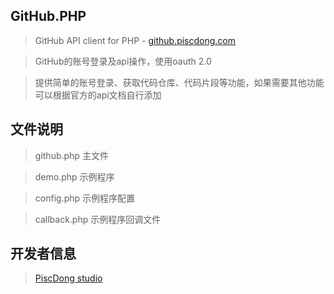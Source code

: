 GitHub.PHP
-------------
>GitHub API client for PHP - [github.piscdong.com](http://github.piscdong.com/)

>GitHub的账号登录及api操作，使用oauth 2.0 

>提供简单的账号登录、获取代码仓库、代码片段等功能，如果需要其他功能可以根据官方的api文档自行添加

文件说明
-------------
>github.php	主文件

>demo.php	示例程序

>config.php	示例程序配置

>callback.php	示例程序回调文件

开发者信息
-------------
>[PiscDong studio](http://www.piscdong.com/)
